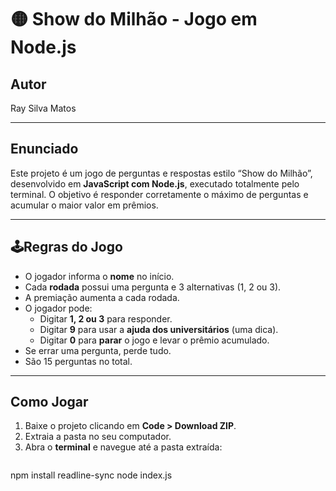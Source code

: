 # 🟡 Show do Milhão - Jogo em Node.js

##  Autor  
Ray Silva Matos

---

## Enunciado  
Este projeto é um jogo de perguntas e respostas estilo “Show do Milhão”, desenvolvido em **JavaScript com Node.js**, executado totalmente pelo terminal. O objetivo é responder corretamente o máximo de perguntas e acumular o maior valor em prêmios.

---

## 🕹Regras do Jogo

- O jogador informa o **nome** no início.
- Cada **rodada** possui uma pergunta e 3 alternativas (1, 2 ou 3).
- A premiação aumenta a cada rodada.
- O jogador pode:
  - Digitar **1, 2 ou 3** para responder.
  - Digitar **9** para usar a **ajuda dos universitários** (uma dica).
  - Digitar **0** para **parar** o jogo e levar o prêmio acumulado.
- Se errar uma pergunta, perde tudo.
- São 15 perguntas no total.

---

## Como Jogar

1. Baixe o projeto clicando em **Code > Download ZIP**.
2. Extraia a pasta no seu computador.
3. Abra o **terminal** e navegue até a pasta extraída:
   ```bash
npm install readline-sync
node index.js
